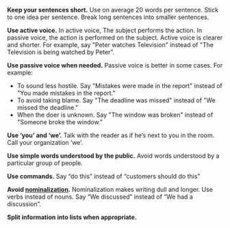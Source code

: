 **Keep your sentences short.** Use on average 20 words per sentence. Stick to one idea per sentence. Break long sentences into smaller sentences.

**Use active voice.** In active voice, The subject performs the action. In passive voice, the action is performed on the subject. Active voice is clearer and shorter. For example, say "Peter watches Television" instead of "The Television is being watched by Peter".

**Use passive voice when needed.** Passive voice is better in some cases. For example:

- To sound less hostile. Say "Mistakes were made in the report" instead of "You made mistakes in the report."
- To avoid taking blame. Say "The deadline was missed" instead of "We missed the deadline."
- When the doer is unknown. Say "The window was broken" instead of "Someone broke the window."

**Use ‘you’ and ‘we’.** Talk with the reader as if he’s next to you in the room. Call your organization ‘we’.

**Use simple words understood by the public.** Avoid words understood by a particular group of people.

**Use commands.** Say “do this” instead of “customers should do this”

**Avoid [nominalization](https://en.wikipedia.org/wiki/Nominalization).** Nominalization makes writing dull and longer. Use verbs instead of nouns. Say “We discussed” instead of “We had a discussion”.

**Split information into lists when appropriate.**